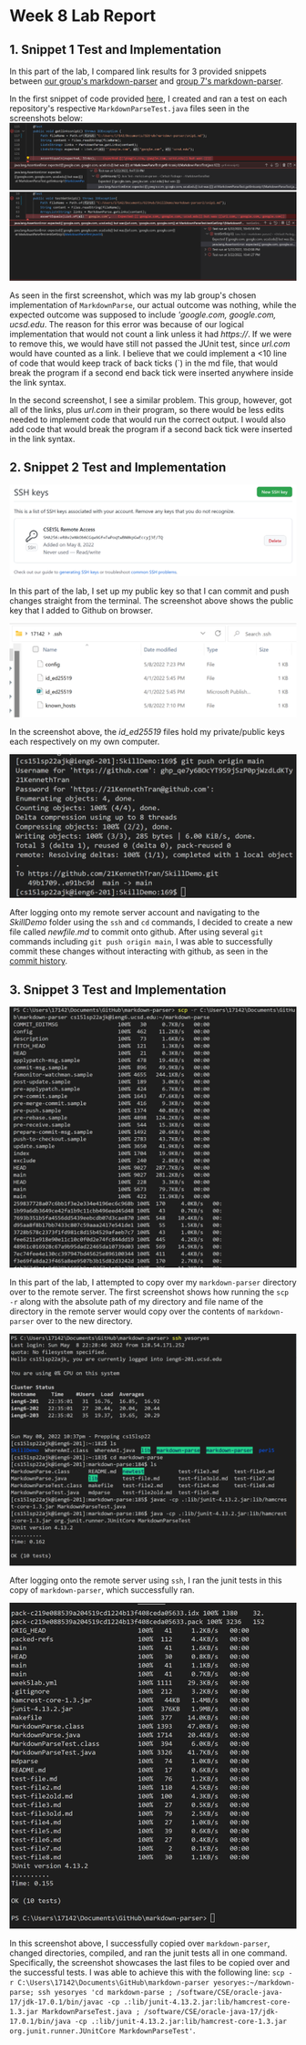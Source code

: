 # Week 8 Lab Report

## 1. Snippet 1 Test and Implementation

In this part of the lab, I compared link results for 3 provided snippets between [our group's markdown-parser](https://github.com/21KennethTran/markdown-parser) and [group 7's markdown-parser](https://github.com/leahkuruvila/markdown-parser).

In the first snippet of code provided [here](https://github.com/21KennethTran/markdown-parser/blob/main/snip1.md), I created and ran a test on each repository's respective `MarkdownParseTest.java` files seen in the screenshots below:
![Image](Report4/snip1.png)
![Image](Report4/snip01.png)

As seen in the first screenshot, which was my lab group's chosen implementation of `MarkdownParse`, our actual outcome was nothing, while the expected outcome was supposed to include *'google.com, google.com, ucsd.edu*. The reason for this error was because of our logical implementation that would not count a link unless it had *https://*. If we were to remove this, we would have still not passed the JUnit test, since *url.com* would have counted as a link. I believe that we could implement a <10 line of code that would keep track of back ticks (`) in the md file, that would break the program if a second end back tick were inserted anywhere inside the link syntax.

In the second screenshot, I see a similar problem. This group, however, got all of the links, plus *url.com* in their program, so there would be less edits needed to implement code that would run the correct output. I would also add code that would break the program if a second back tick were inserted in the link syntax.


## 2. Snippet 2 Test and Implementation

![Image](Report3/sshGithub1.png)

In this part of the lab, I set up my public key so that I can commit and push changes straight from the terminal. The screenshot above shows the public key that I added to Github on browser.

![Image](Report3/sshGithub2.png)

In the screenshot above, the *id_ed25519* files hold my private/public keys each respectively on my own computer.

![Image](Report3/sshGithub3.png)

After logging onto my remote server account and navigating to the *SkillDemo* folder using the `ssh` and `cd` commands, I decided to create a new file called *newfile.md* to commit onto github. After using several `git` commands including `git push origin main`, I was able to successfully commit these changes without interacting with github, as seen in the [commit history](https://github.com/21KennethTran/SkillDemo/commit/e91bc9df43571f825d5d0a005e577132756f9e40).

## 3. Snippet 3 Test and Implementation

![Image](Report3/scp1.png)

In this part of the lab, I attempted to copy over my `markdown-parser` directory over to the remote server. The first screenshot shows how running the `scp -r` along with the absolute path of my directory and file name of the directory in the remote server would copy over the contents of `markdown-parser` over to the new directory.

![Image](Report3/scp2.png)

After logging onto the remote server using `ssh`, I ran the junit tests in this copy of `markdown-parser`, which successfully ran.

![Image](Report3/scp3.png)

In this screenshot above, I successfully copied over `markdown-parser`, changed directories, compiled, and ran the junit tests all in one command. Specifically, the screenshot showcases the last files to be copied over and the successful tests. I was able to achieve this with the following line: `scp -r C:\Users\17142\Documents\GitHub\markdown-parser yesoryes:~/markdown-parse; ssh yesoryes 'cd markdown-parse ; /software/CSE/oracle-java-17/jdk-17.0.1/bin/javac -cp .:lib/junit-4.13.2.jar:lib/hamcrest-core-1.3.jar MarkdownParseTest.java ; /software/CSE/oracle-java-17/jdk-17.0.1/bin/java -cp .:lib/junit-4.13.2.jar:lib/hamcrest-core-1.3.jar org.junit.runner.JUnitCore MarkdownParseTest'`.